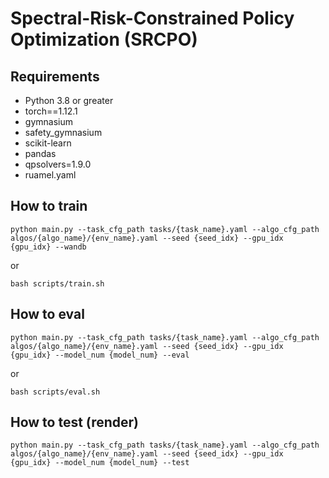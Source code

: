 # Spectral-Risk-Constrained Policy Optimization (SRCPO)

## Requirements

- Python 3.8 or greater
- torch==1.12.1
- gymnasium
- safety_gymnasium
- scikit-learn
- pandas
- qpsolvers=1.9.0
- ruamel.yaml

## How to train

`python main.py --task_cfg_path tasks/{task_name}.yaml --algo_cfg_path algos/{algo_name}/{env_name}.yaml --seed {seed_idx} --gpu_idx {gpu_idx} --wandb`

or  

`bash scripts/train.sh`

## How to eval

`python main.py --task_cfg_path tasks/{task_name}.yaml --algo_cfg_path algos/{algo_name}/{env_name}.yaml --seed {seed_idx} --gpu_idx {gpu_idx} --model_num {model_num} --eval`

or  

`bash scripts/eval.sh`

## How to test (render)

`python main.py --task_cfg_path tasks/{task_name}.yaml --algo_cfg_path algos/{algo_name}/{env_name}.yaml --seed {seed_idx} --gpu_idx {gpu_idx} --model_num {model_num} --test`
